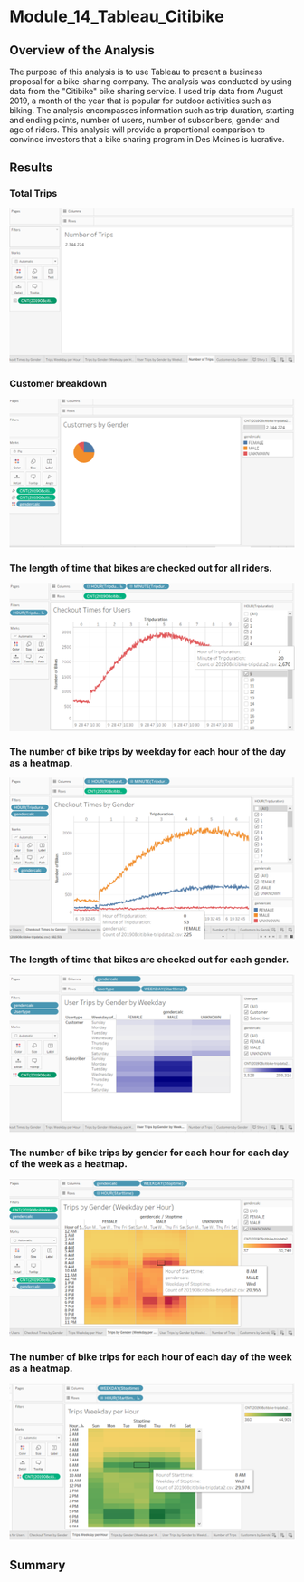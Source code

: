 # Module_14_Tableau_Citibike

## Overview of the Analysis

The purpose of this analysis is to use Tableau to present a business proposal for a bike-sharing company. The analysis was 
conducted by using data from the "Citibike" bike sharing service. I used trip data from August 2019, a month of the year 
that is popular for outdoor activities such as biking. The analysis encompasses information such as trip duration, starting 
and ending points, number of users, number of subscribers, gender and age of riders. This analysis will provide a proportional
comparison to convince investors that a bike sharing program in Des Moines is lucrative. 

## Results 

### Total Trips 
![Trips](tableau_results/Total_trips.PNG)


### Customer breakdown 
![Trips](tableau_results/customers_by_gender.PNG)


### The length of time that bikes are checked out for all riders.
![Trips](tableau_results/checkout_times.PNG)


### The number of bike trips by weekday for each hour of the day as a heatmap.
![Trips](tableau_results/checkout_times_by_gender.PNG)



### The length of time that bikes are checked out for each gender.
![Trips](tableau_results/user_trips_gender.PNG)



### The number of bike trips by gender for each hour for each day of the week as a heatmap.
![Trips](tableau_results/weekly_trips_by_hour_gender.PNG)



### The number of bike trips for each hour of each day of the week as a heatmap.
![Trips](tableau_results/weekly_trips_byhour.PNG)



## Summary 

